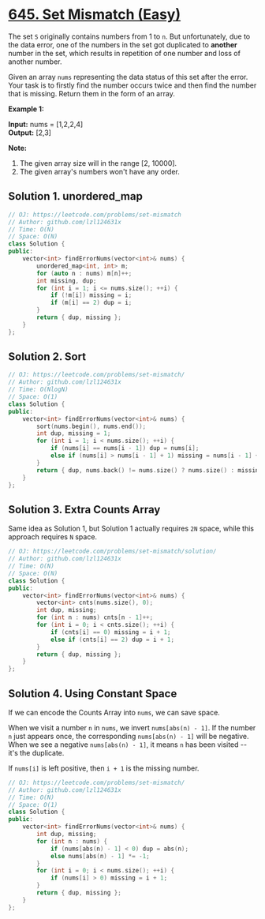 # [645. Set Mismatch (Easy)](https://leetcode.com/problems/set-mismatch)

The set `S` originally contains numbers from 1 to `n`. But unfortunately, due to the data error, one of the numbers in the set got duplicated to **another** number in the set, which results in repetition of one number and loss of another number.

Given an array `nums` representing the data status of this set after the error. Your task is to firstly find the number occurs twice and then find the number that is missing. Return them in the form of an array.

**Example 1:**  

**Input:** nums = \[1,2,2,4\]  
**Output:** \[2,3\]

**Note:**  

1.  The given array size will in the range \[2, 10000\].
2.  The given array's numbers won't have any order.

## Solution 1. unordered_map

```cpp
// OJ: https://leetcode.com/problems/set-mismatch
// Author: github.com/lzl124631x
// Time: O(N)
// Space: O(N)
class Solution {
public:
    vector<int> findErrorNums(vector<int>& nums) {
        unordered_map<int, int> m;
        for (auto n : nums) m[n]++;
        int missing, dup;
        for (int i = 1; i <= nums.size(); ++i) {
            if (!m[i]) missing = i;
            if (m[i] == 2) dup = i;
        }
        return { dup, missing };
    }
};
```

## Solution 2. Sort

```cpp
// OJ: https://leetcode.com/problems/set-mismatch/
// Author: github.com/lzl124631x
// Time: O(NlogN)
// Space: O(1)
class Solution {
public:
    vector<int> findErrorNums(vector<int>& nums) {
        sort(nums.begin(), nums.end());
        int dup, missing = 1;
        for (int i = 1; i < nums.size(); ++i) {
            if (nums[i] == nums[i - 1]) dup = nums[i];
            else if (nums[i] > nums[i - 1] + 1) missing = nums[i - 1] + 1;
        }
        return { dup, nums.back() != nums.size() ? nums.size() : missing };
    }
};
```

## Solution 3. Extra Counts Array

Same idea as Solution 1, but Solution 1 actually requires `2N` space, while this approach requires `N` space.

```cpp
// OJ: https://leetcode.com/problems/set-mismatch/solution/
// Author: github.com/lzl124631x
// Time: O(N)
// Space: O(N)
class Solution {
public:
    vector<int> findErrorNums(vector<int>& nums) {
        vector<int> cnts(nums.size(), 0);
        int dup, missing;
        for (int n : nums) cnts[n - 1]++;
        for (int i = 0; i < cnts.size(); ++i) {
            if (cnts[i] == 0) missing = i + 1;
            else if (cnts[i] == 2) dup = i + 1;
        }
        return { dup, missing };
    }
};
```

## Solution 4. Using Constant Space

If we can encode the Counts Array into `nums`, we can save space.

When we visit a number `n` in `nums`, we invert `nums[abs(n) - 1]`. If the number `n` just appears once, the corresponding `nums[abs(n) - 1]` will be negative. When we see a negative `nums[abs(n) - 1]`, it means `n` has been visited -- it's the duplicate.

If `nums[i]` is left positive, then `i + 1` is the missing number.

```cpp
// OJ: https://leetcode.com/problems/set-mismatch/
// Author: github.com/lzl124631x
// Time: O(N)
// Space: O(1)
class Solution {
public:
    vector<int> findErrorNums(vector<int>& nums) {
        int dup, missing;
        for (int n : nums) {
            if (nums[abs(n) - 1] < 0) dup = abs(n);
            else nums[abs(n) - 1] *= -1;
        }
        for (int i = 0; i < nums.size(); ++i) {
            if (nums[i] > 0) missing = i + 1;
        }
        return { dup, missing };
    }
};
```